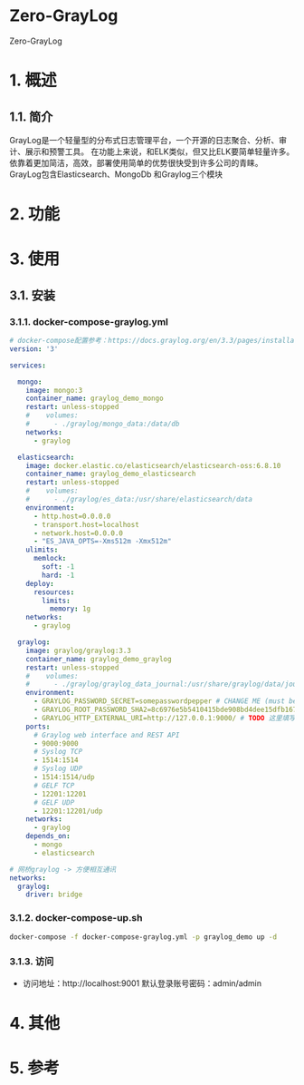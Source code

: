# Zero-GrayLog
Zero-GrayLog
# 1. 概述
## 1.1. 简介
GrayLog是一个轻量型的分布式日志管理平台，一个开源的日志聚合、分析、审计、展示和预警工具。 在功能上来说，和ELK类似，但又比ELK要简单轻量许多。 依靠着更加简洁，高效，部署使用简单的优势很快受到许多公司的青睐。 GrayLog包含Elasticsearch、MongoDb 和Graylog三个模块

# 2. 功能

# 3. 使用
## 3.1. 安装
### 3.1.1. docker-compose-graylog.yml
```yml
# docker-compose配置参考：https://docs.graylog.org/en/3.3/pages/installation/docker.html
version: '3'

services:

  mongo:
    image: mongo:3
    container_name: graylog_demo_mongo
    restart: unless-stopped
    #    volumes:
    #      - ./graylog/mongo_data:/data/db
    networks:
      - graylog

  elasticsearch:
    image: docker.elastic.co/elasticsearch/elasticsearch-oss:6.8.10
    container_name: graylog_demo_elasticsearch
    restart: unless-stopped
    #    volumes:
    #      - ./graylog/es_data:/usr/share/elasticsearch/data
    environment:
      - http.host=0.0.0.0
      - transport.host=localhost
      - network.host=0.0.0.0
      - "ES_JAVA_OPTS=-Xms512m -Xmx512m"
    ulimits:
      memlock:
        soft: -1
        hard: -1
    deploy:
      resources:
        limits:
          memory: 1g
    networks:
      - graylog

  graylog:
    image: graylog/graylog:3.3
    container_name: graylog_demo_graylog
    restart: unless-stopped
    #    volumes:
    #      - ./graylog/graylog_data_journal:/usr/share/graylog/data/journal
    environment:
      - GRAYLOG_PASSWORD_SECRET=somepasswordpepper # CHANGE ME (must be at least 16 characters)!
      - GRAYLOG_ROOT_PASSWORD_SHA2=8c6976e5b5410415bde908bd4dee15dfb167a9c873fc4bb8a81f6f2ab448a918 # Password: admin
      - GRAYLOG_HTTP_EXTERNAL_URI=http://127.0.0.1:9000/ # TODO 这里填写自己的ip地址
    ports:
      # Graylog web interface and REST API
      - 9000:9000
      # Syslog TCP
      - 1514:1514
      # Syslog UDP
      - 1514:1514/udp
      # GELF TCP
      - 12201:12201
      # GELF UDP
      - 12201:12201/udp
    networks:
      - graylog
    depends_on:
      - mongo
      - elasticsearch

# 网桥graylog -> 方便相互通讯
networks:
  graylog:
    driver: bridge
```
### 3.1.2. docker-compose-up.sh
```bash
docker-compose -f docker-compose-graylog.yml -p graylog_demo up -d
```
### 3.1.3. 访问
- 访问地址：http://localhost:9001 默认登录账号密码：admin/admin

# 4. 其他

# 5. 参考